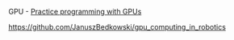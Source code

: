 GPU - [Practice programming with GPUs](https://github.com/srush/GPU-Puzzles)


https://github.com/JanuszBedkowski/gpu_computing_in_robotics